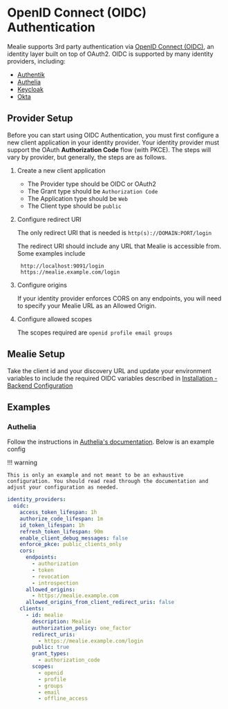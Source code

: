 # OpenID Connect (OIDC) Authentication

Mealie supports 3rd party authentication via [OpenID Connect (OIDC)](https://openid.net/connect/), an identity layer built on top of OAuth2. OIDC is supported by many identity providers, including:

- [Authentik](https://goauthentik.io/integrations/sources/oauth/#openid-connect)
- [Authelia](https://www.authelia.com/configuration/identity-providers/open-id-connect/)
- [Keycloak](https://www.keycloak.org/docs/latest/securing_apps/#_oidc)
- [Okta](https://www.okta.com/openid-connect/)

## Provider Setup

Before you can start using OIDC Authentication, you must first configure a new client application in your identity provider. Your identity provider must support the OAuth **Authorization Code** flow (with PKCE). The steps will vary by provider, but generally, the steps are as follows.

1. Create a new client application
    - The Provider type should be OIDC or OAuth2
    - The Grant type should be `Authorization Code`
    - The Application type should be `Web`
    - The Client type should be `public`

2. Configure redirect URI

    The only redirect URI that is needed is `http(s)://DOMAIN:PORT/login`

    The redirect URI should include any URL that Mealie is accessible from. Some examples include

        http://localhost:9091/login
        https://mealie.example.com/login

3. Configure origins

    If your identity provider enforces CORS on any endpoints, you will need to specify your Mealie URL as an Allowed Origin.

4. Configure allowed scopes

    The scopes required are `openid profile email groups`

## Mealie Setup

Take the client id and your discovery URL and update your environment variables to include the required OIDC variables described in [Installation - Backend Configuration](../installation/backend-config.md#openid-connect-oidc)

## Examples

### Authelia

Follow the instructions in [Authelia's documentation](https://www.authelia.com/configuration/identity-providers/open-id-connect/). Below is an example config

!!! warning

    This is only an example and not meant to be an exhaustive configuration. You should read read through the documentation and adjust your configuration as needed.

```yaml
identity_providers:
  oidc:
    access_token_lifespan: 1h
    authorize_code_lifespan: 1m
    id_token_lifespan: 1h
    refresh_token_lifespan: 90m
    enable_client_debug_messages: false
    enforce_pkce: public_clients_only
    cors:
      endpoints:
        - authorization
        - token
        - revocation
        - introspection
      allowed_origins:
        - https://mealie.example.com
      allowed_origins_from_client_redirect_uris: false
    clients:
      - id: mealie
        description: Mealie
        authorization_policy: one_factor
        redirect_uris:
          - https://mealie.example.com/login
        public: true
        grant_types:
          - authorization_code
        scopes:
          - openid
          - profile
          - groups
          - email
          - offline_access
```
